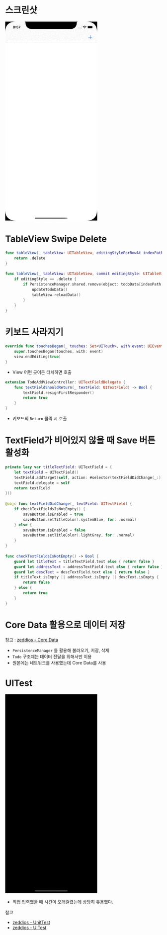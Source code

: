 # 스크린샷
![4](https://github.com/hhhan0315/Swift-30-Projects/blob/main/04_TodoTDD/4.gif)

# TableView Swipe Delete
```swift
func tableView(_ tableView: UITableView, editingStyleForRowAt indexPath: IndexPath) -> UITableViewCell.EditingStyle {
    return .delete
}

func tableView(_ tableView: UITableView, commit editingStyle: UITableViewCell.EditingStyle, forRowAt indexPath: IndexPath) {
    if editingStyle == .delete {
        if PersistenceManager.shared.remove(object: todoData[indexPath.row]) == true {
            updateTodoData()
            tableView.reloadData()
        }
    }
}
```

# 키보드 사라지기
```swift
override func touchesBegan(_ touches: Set<UITouch>, with event: UIEvent?) {
    super.touchesBegan(touches, with: event)
    view.endEditing(true)
}
```
- View 어떤 곳이든 터치하면 호출

```swift
extension TodoAddViewController: UITextFieldDelegate {
    func textFieldShouldReturn(_ textField: UITextField) -> Bool {
        textField.resignFirstResponder()
        return true
    }
}
```
- 키보드의 `Return` 클릭 시 호출

# TextField가 비어있지 않을 때 Save 버튼 활성화
```swift
private lazy var titleTextField: UITextField = {
    let textField = UITextField()
    textField.addTarget(self, action: #selector(textFieldDidChange(_:)), for: .editingChanged)
    textField.delegate = self
    return textField
}()

@objc func textFieldDidChange(_ textField: UITextField) {
    if checkTextFieldsIsNotEmpty() {
        saveButton.isEnabled = true
        saveButton.setTitleColor(.systemBlue, for: .normal)
    } else {
        saveButton.isEnabled = false
        saveButton.setTitleColor(.lightGray, for: .normal)
    }
}

func checkTextFieldsIsNotEmpty() -> Bool {
    guard let titleText = titleTextField.text else { return false }
    guard let addressText = addressTextField.text else { return false }
    guard let descText = descTextField.text else { return false }
    if titleText.isEmpty || addressText.isEmpty || descText.isEmpty {
        return false
    } else {
        return true
    }
}
```

# Core Data 활용으로 데이터 저장
참고 : [zeddios - Core Data](https://zeddios.tistory.com/987)
- `PersistenceManager` 를 활용해 불러오기, 저장, 삭제
- `Todo` 구조체는 데이터 전달을 위해서만 이용
- 원본에는 네트워크를 사용했는데 Core Data를 사용

# UITest
![uitest](https://github.com/hhhan0315/Swift-30-Projects/blob/main/04_TodoTDD/4_uitest.gif)
- 직접 입력했을 때 시간이 오래걸렸는데 상당히 유용했다.

참고
- [zeddios - UnitTest](https://zeddios.tistory.com/48)
- [zeddios - UITest](https://zeddios.tistory.com/1061)
